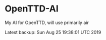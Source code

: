 # OpenTTD-AI
My AI for OpenTTD, will use primarily air

Latest backup: Sun Aug 25 19:38:01 UTC 2019
